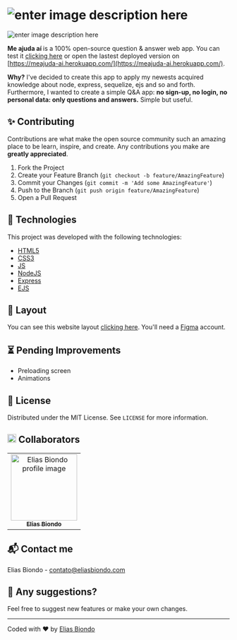 # ![enter image description here](https://i.imgur.com/v050DTL.png)

![enter image description here](https://i.imgur.com/HfbLk3C.jpg)

<b> Me ajuda aí </b> is a 100% open-source question & answer web app. You can test it [clicking here](https://meajuda-ai.herokuapp.com/) or open the lastest deployed version on [https://meajuda-ai.herokuapp.com/](https://meajuda-ai.herokuapp.com/). 

<b>Why?</b> I've decided to create this app to apply my newests acquired knowledge about node, express, sequelize, ejs and so and forth. Furthermore, I wanted to create a simple Q&A app: <b>no sign-up, no login, no personal data: only questions and answers.</b> Simple but useful.

## ✨ Contributing

Contributions are what make the open source community such an amazing place to be learn, inspire, and create. Any contributions you make are  **greatly appreciated**.

1.  Fork the Project
2.  Create your Feature Branch (`git checkout -b feature/AmazingFeature`)
3.  Commit your Changes (`git commit -m 'Add some AmazingFeature'`)
4.  Push to the Branch (`git push origin feature/AmazingFeature`)
5.  Open a Pull Request

## 🚀  Technologies

 This project was developed with the following technologies:

- [HTML5](https://html5.org/)
- [CSS3](https://www.w3.org/Style/CSS/Overview.en.html)
- [JS](https://developer.mozilla.org/en-US/docs/Web/JavaScript)
- [NodeJS](https://nodejs.org/)
- [Express](https://expressjs.com/)
- [EJS](https://ejs.co/)

## 📌  Layout

You can see this website layout  [clicking here](https://www.figma.com/file/cDNvwn1Xl1KXoTV64Qn1aw/meajuda.ai-q-and-a-plataform?node-id=0%3A1). You'll need a  [Figma](https://www.figma.com/)  account.

## ⏳  Pending Improvements

-   Preloading screen
-   Animations

## 🏡 License

Distributed under the MIT License. See  `LICENSE`  for more information.

## <img style="-webkit-user-select: none;margin: auto;" src="https://images.emojiterra.com/google/android-11/512px/1f1e7-1f1f7.png" width="20"> Collaborators 
<table>
  <tr>
    <td align="center">
      <a href="https://github.com/eliasbiondo">
        <img src="https://avatars3.githubusercontent.com/u/64558682?v=4" width="150px;" alt="Elias Biondo profile image"/><br>
        <sub>
          <b>Elias Biondo</b>
        </sub>
      </a>
    </td>
  </tr>
</table>

## 📬 Contact me
Elias Biondo - [contato@eliasbiondo.com](mailto:eliasbiondo@eliasbiondo.com)

## 💬 Any suggestions?
Feel free to suggest new features or make your own changes.

___
Coded with :heart: by [Elias Biondo](https://github.com/eliasbiondo)
